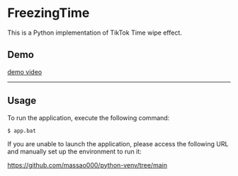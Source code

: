 # FreezingTime

This is a Python implementation of TikTok Time wipe effect.


## Demo

[demo video](https://youtu.be/lGAakpyL_wc)


---

## Usage

To run the application, execute the following command:
```
$ app.bat
```

If you are unable to launch the application, please access the following URL and manually set up the environment to run it:

https://github.com/massao000/python-venv/tree/main